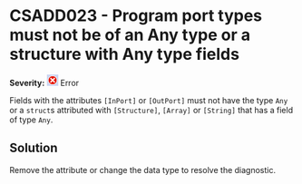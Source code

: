 # CSADD023 - Program port types must not be of an Any type or a structure with Any type fields

**Severity:** ![Error](../images/Error.png) Error

Fields with the attributes `[InPort]` or `[OutPort]` must not have the type `Any` or a `struct`s attributed with `[Structure]`, `[Array]` or `[String]` that has a field of type `Any`.

## Solution

Remove the attribute or change the data type to resolve the diagnostic.

